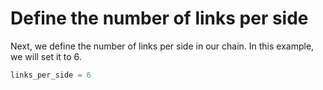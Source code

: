 # Define the number of links per side

Next, we define the number of links per side in our chain. In this example, we will set it to 6.

```python
links_per_side = 6
```
